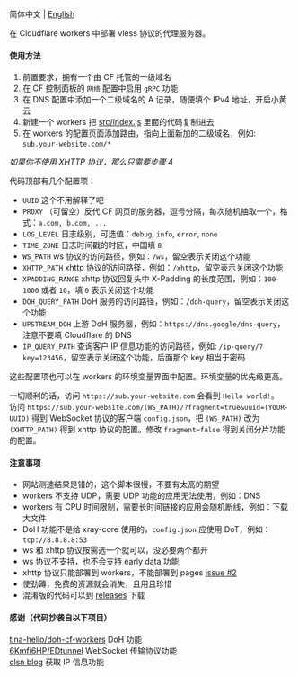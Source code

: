 简体中文 | [English](./docs/en.md)  

在 Cloudflare workers 中部署 vless 协议的代理服务器。  

#### 使用方法
 1. 前置要求，拥有一个由 CF 托管的一级域名
 1. 在 CF 控制面板的 `网络` 配置中启用 `gRPC` 功能
 1. 在 DNS 配置中添加一个二级域名的 A 记录，随便填个 IPv4 地址，开启小黄云
 1. 新建一个 workers 把 [src/index.js](./src/index.js) 里面的代码复制进去
 1. 在 workers 的配置页面添加路由，指向上面新加的二级域名，例如: `sub.your-website.com/*`

*如果你不使用 XHTTP 协议，那么只需要步骤 4*

代码顶部有几个配置项：  
 * `UUID` 这个不用解释了吧
 * `PROXY` （可留空）反代 CF 网页的服务器，逗号分隔，每次随机抽取一个，格式：`a.com, b.com, ...`
 * `LOG_LEVEL` 日志级别，可选值：`debug`, `info`, `error`, `none`
 * `TIME_ZONE` 日志时间戳的时区，中国填 `8`
 * `WS_PATH` ws 协议的访问路径，例如：`/ws`，留空表示关闭这个功能
 * `XHTTP_PATH` xhttp 协议的访问路径，例如：`/xhttp`，留空表示关闭这个功能
 * `XPADDING_RANGE` xhttp 协议回复头中 X-Padding 的长度范围，例如：`100-1000` 或者 `10`，填 `0` 表示关闭这个功能
 * `DOH_QUERY_PATH` DoH 服务的访问路径，例如：`/doh-query`，留空表示关闭这个功能
 * `UPSTREAM_DOH` 上游 DoH 服务器，例如：`https://dns.google/dns-query`，注意不要填 Cloudflare 的 DNS
 * `IP_QUERY_PATH` 查询客户 IP 信息功能的访问路径，例如: `/ip-query/?key=123456`，留空表示关闭这个功能，后面那个 key 相当于密码

这些配置项也可以在 workers 的环境变量界面中配置。环境变量的优先级更高。  

一切顺利的话，访问 `https://sub.your-website.com` 会看到 `Hello world!`。  
访问 `https://sub.your-website.com/(WS_PATH)/?fragment=true&uuid=(YOUR-UUID)` 得到 WebSocket 协议的客户端 `config.json`，把 `(WS_PATH)` 改为 `(XHTTP_PATH)` 得到 xhttp 协议的配置。修改 `fragment=false` 得到关闭分片功能的配置。  

#### 注意事项
 * 网站测速结果是错的，这个脚本很慢，不要有太高的期望
 * workers 不支持 UDP，需要 UDP 功能的应用无法使用，例如：DNS
 * workers 有 CPU 时间限制，需要长时间链接的应用会随机断线，例如：下载大文件
 * DoH 功能不是给 xray-core 使用的，`config.json` 应使用 DoT，例如：`tcp://8.8.8.8:53`
 * ws 和 xhttp 协议按需选一个就可以，没必要两个都开
 * ws 协议不支持，也不会支持 early data 功能
 * xhttp 协议只能部署到 workers，不能部署到 pages [issue #2](https://github.com/vrnobody/cfxhttp/issues/2)
 * 使劲薅，免费的资源就会消失，且用且珍惜
 * 混淆版的代码可以到 [releases](https://github.com/vrnobody/cfxhttp/releases) 下载

#### 感谢（代码抄袭自以下项目）
[tina-hello/doh-cf-workers](https://github.com/tina-hello/doh-cf-workers/) DoH 功能  
[6Kmfi6HP/EDtunnel](https://github.com/6Kmfi6HP/EDtunnel/) WebSocket 传输协议功能  
[clsn blog](https://clsn.io/post/2024-07-11-%E5%80%9F%E5%8A%A9cloudflare%E8%8E%B7%E5%8F%96%E5%85%AC%E7%BD%91ip) 获取 IP 信息功能  
